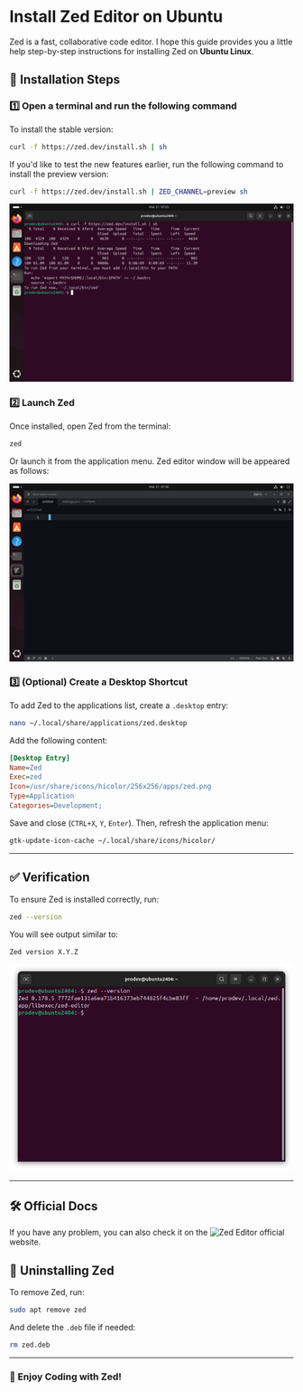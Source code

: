 # Install Zed Editor on Ubuntu

Zed is a fast, collaborative code editor. I hope this guide provides you a little help step-by-step instructions for installing Zed on **Ubuntu Linux**.


## 🔽 Installation Steps

### 1️⃣ Open a terminal and run the following command
To install the stable version:

```sh
curl -f https://zed.dev/install.sh | sh
```

If you'd like to test the new features earlier, run the following command to install the preview version:

```sh
curl -f https://zed.dev/install.sh | ZED_CHANNEL=preview sh
```

![Install Zed in terminal](./images/zedinstall.png)

### 2️⃣ Launch Zed
Once installed, open Zed from the terminal:

```sh
zed
```

Or launch it from the application menu.
Zed editor window will be appeared as follows:

![Open Zed](./images/zedwindow.png)

### 3️⃣ (Optional) Create a Desktop Shortcut
To add Zed to the applications list, create a `.desktop` entry:

```sh
nano ~/.local/share/applications/zed.desktop
```

Add the following content:

```ini
[Desktop Entry]
Name=Zed
Exec=zed
Icon=/usr/share/icons/hicolor/256x256/apps/zed.png
Type=Application
Categories=Development;
```

Save and close (`CTRL+X`, `Y`, `Enter`). Then, refresh the application menu:

```sh
gtk-update-icon-cache ~/.local/share/icons/hicolor/
```

---

## ✅ Verification
To ensure Zed is installed correctly, run:

```sh
zed --version
```

You will see output similar to:

```sh
Zed version X.Y.Z
```
![Zed Version](./images/zedversion.png)

---

## 🛠 Official Docs
If you have any problem, you can also check it on the ![Zed Editor](https://zed.dev/docs/getting-started) official website.


## 📌 Uninstalling Zed
To remove Zed, run:

```sh
sudo apt remove zed
```

And delete the `.deb` file if needed:

```sh
rm zed.deb
```

---

### 🎉 Enjoy Coding with Zed!

